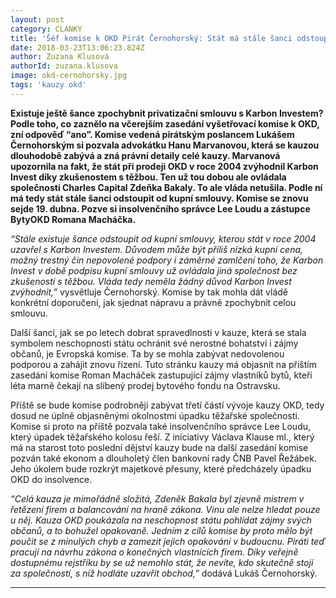 ```yaml
---
layout: post
category: CLANKY
title: 'Šéf komise k OKD Pirát Černohorský: Stát má stále šanci odstoupit od privatizační smlouvy'
date: 2018-03-23T13:06:23.824Z
author: Zuzana Klusová
authorId: zuzana.klusova
image: okd-cernohorsky.jpg
tags: 'kauzy okd'
---
```


**Existuje ještě šance zpochybnit privatizační smlouvu s Karbon Investem? Podle toho, co zaznělo na včerejším zasedání vyšetřovací komise k OKD, zní odpověď “ano”. Komise vedená pirátským poslancem Lukášem Černohorským si pozvala advokátku Hanu Marvanovou, která se kauzou dlouhodobě zabývá a zná právní detaily celé kauzy. Marvanová upozornila na fakt, že stát při prodeji OKD v roce 2004 zvýhodnil Karbon Invest díky zkušenostem s těžbou. Ten už tou dobou ale ovládala společnosti Charles Capital Zdeňka Bakaly. To ale vláda netušila. Podle ní má tedy stát stále šanci odstoupit od kupní smlouvy. Komise se znovu sejde 19\. dubna. Pozve si insolvenčního správce Lee Loudu a zástupce BytyOKD Romana Macháčka.**

_“Stále existuje šance odstoupit od kupní smlouvy, kterou stát v roce 2004 uzavřel s Karbon Investem. Důvodem může být příliš nízká kupní cena, možný trestný čin nepovolené podpory i záměrné zamlčení toho, že Karbon Invest v době podpisu kupní smlouvy už ovládala jiná společnost bez zkušeností s těžbou. Vláda tedy neměla žádný důvod Karbon Invest zvýhodnit,”_ vysvětluje Černohorský. Komise by tak mohla dát vládě konkrétní doporučení, jak sjednat nápravu a právně zpochybnit celou smlouvu.

Další šancí, jak se po letech dobrat spravedlnosti v kauze, která se stala symbolem neschopnosti státu ochránit své nerostné bohatství i zájmy občanů, je Evropská komise. Ta by se mohla zabývat nedovolenou podporou a zahájit znovu řízení. Tuto stránku kauzy má objasnit na příštím zasedání komise Roman Macháček zastupující zájmy vlastníků bytů, kteří léta marně čekají na slíbený prodej bytového fondu na Ostravsku.

Příště se bude komise podrobněji zabývat třetí částí vývoje kauzy OKD, tedy dosud ne úplně objasněnými okolnostmi úpadku těžařské společnosti. Komise si proto na příště pozvala také insolvenčního správce Lee Loudu, který úpadek těžařského kolosu řeší. Z iniciativy Václava Klause ml., který má na starost toto poslední dějství kauzy bude na další zasedání komise pozván také ekonom a dlouholetý člen bankovní rady ČNB Pavel Řežábek. Jeho úkolem bude rozkrýt majetkové přesuny, které předcházely úpadku OKD do insolvence.

_“Celá kauza je mimořádně složitá, Zdeněk Bakala byl zjevně mistrem v řetězení firem a balancování na hraně zákona. Vinu ale nelze hledat pouze u něj. Kauza OKD poukázala na neschopnost státu pohlídat zájmy svých občanů, a to bohužel opakovaně. Jedním z cílů komise by proto mělo být poučit se z minulých chyb a zamezit jejich opakování v budoucnu. Piráti teď pracují na návrhu zákona o konečných vlastnících firem. Díky veřejně dostupnému rejstříku by se už nemohlo stát, že nevíte, kdo skutečně stojí za společností, s níž hodláte uzavřít obchod,”_ dodává Lukáš Černohorský.

- - -
